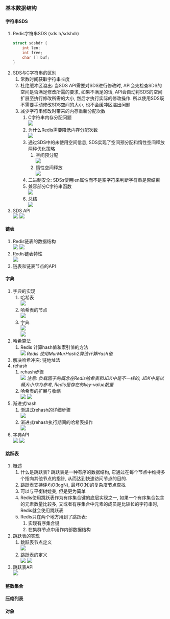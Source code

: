 ### 基本数据结构
#### 字符串SDS
1. Redis字符串SDS (sds.h/sdshdr)
    ```c
    struct sdshdr {
        int len;
        int free;
        char [] buf;
    }
    ```
2. SDS与C字符串的区别
   1. 常数时间获取字符串长度
   2. 杜绝缓冲区溢出: 当SDS API需要对SDS进行修改时, API会先检查SDS的空间是否满足修改所需的要求, 如果不满足的话, API会自动将SDS的空间扩展至执行修改所需的大小, 然后才执行实际的修改操作. 所以使用SDS既不需要手动修改SDS空间的大小, 也不会缓冲区溢出问题
   3. 减少字符串修改时带来的内存重新分配次数
      1. C字符串内存分配问题 \
      ![](images/C字符串内存分配问题.png)
      2. 为什么Redis需要降低内存分配次数 \
      ![](images/为什么Redis需要降低内存分配次数.png)
      3. 通过SDS中的未使用空间信息, SDS实现了空间预分配和惰性空间释放两种优化策略
         1. 空间预分配  \
         ![](images/空间预分配.png)
         2. 惰性空间释放 \
         ![](images/惰性空间释放.png)
      4. 二进制安全: SDSs使用len属性而不是空字符来判断字符串是否结束
      5. 兼容部分C字符串函数 \
      ![](images/兼容部分C字符串函数.png)
      6. 总结 \
      ![](images/区别总结.png)
3. SDS API \
![](images/SDSAPI1.png)
![](images/SDSAPI2.png)

#### 链表
1. Redis链表的数据结构 \
![](images/Redis链表的数据结构.png)
![](images/Redis链表的数据结构1.png)
2. Redis链表特性 \
![](images/Redis链表特性.png)
3. 链表和链表节点的API


#### 字典
1. 字典的实现
   1. 哈希表 \
   ![](images/)
   2. 哈希表的节点 \
   ![](images/哈希表的节点.png)
   3. 字典 \
   ![](images/字典.png) \
   ![](images/dictType.png)
2. 哈希算法
   1. Redis 计算hash值和索引值的方法 \
   ![](images/计算hash值和索引值的方法.png) 
   *Redis 使用MurMurHash2算法计算Hash值*
3. 解决哈希冲突: 链地址法
4. rehash
   1. rehash步骤 \
   ![](images/rehash步骤.png)
   *注意: 负载因子的概念在Redis哈希表和JDK中是不一样的, JDK中是以桶大小作为参考, Redis是存在的key-value数量*
   2. 哈希表的扩展与收缩 \
   ![](images/哈希表的扩展与收缩.png)
   ![](images/哈希表的扩展与收缩1.png)
5. 渐进式hash
   1. 渐进式rehash的详细步骤 \
   ![](images/渐进式rehash的详细步骤.png)
   2. 渐进式rehash执行期间的哈希表操作 \
   ![](images/渐进式rehash执行期间的哈希表操作.png)
6. 字典API \
![](images/字典API1.png)
![](images/字典API2.png)


#### 跳跃表
1. 概述
   1. 什么是跳跃表? 跳跃表是一种有序的数据结构, 它通过在每个节点中维持多个指向其他节点的指针, 从而达到快速访问节点的目的.
   2. 跳跃表支持评均O(logN), 最坏O(N)的复杂度节点查找
   3. 可以与平衡树媲美, 但是更为简单
   4. Redis使用跳跃表作为有序集合键的底层实现之一, 如果一个有序集合包含的元素数量比较多, 又或者有序集合中元素的成员是比较长的字符串时, Redis就会使用跳跃表
   5. Redis只在两个地方用到了跳跃表: 
      1. 实现有序集合键
      2. 在集群节点中用作内部数据结构
2. 跳跃表的实现
   1. 跳跃表节点定义 \
   ![](images/跳跃表节点定义.png)
   2. 跳跃表的定义 \
   ![](images/跳跃表的定义1.png)
   ![](images/跳跃表的定义2.png)
3. 跳跃表API \
![](images/跳跃表API.png)


#### 整数集合
#### 压缩列表
#### 对象